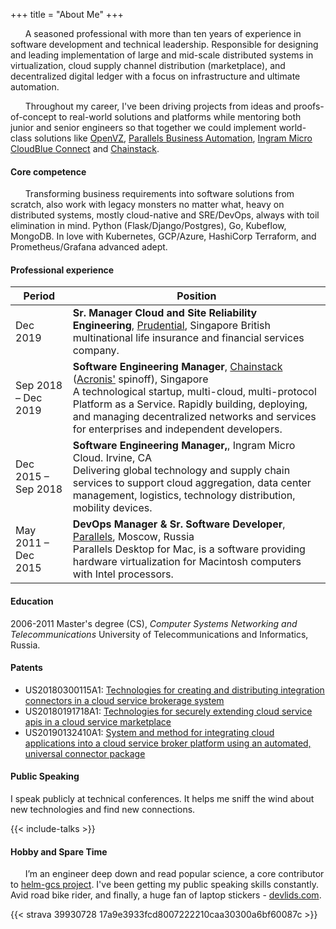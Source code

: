 +++
title = "About Me"
+++

&nbsp;&nbsp;&nbsp;&nbsp;&nbsp;&nbsp;A seasoned professional with more than ten years of experience in software development and technical leadership. Responsible for designing and leading implementation of large and mid-scale distributed systems in virtualization, cloud supply channel distribution (marketplace), and decentralized digital ledger with a focus on infrastructure and ultimate automation.

&nbsp;&nbsp;&nbsp;&nbsp;&nbsp;&nbsp;Throughout my career, I've been driving projects from ideas and proofs-of-concept to real-world solutions and platforms while mentoring both junior and senior engineers so that together we could implement world-class solutions like [OpenVZ](https://openvz.org/), [Parallels Business Automation](http://download.parallels.com/summit/emea2009/presentations/Parallels_Automation_Portfolio.pdf), [Ingram Micro CloudBlue Connect](https://www.arnnet.com.au/article/664964/ingram-cloudblue-offers-connect-standalone-product/) and [Chainstack](https://chainstack.com).

#### Core competence

&nbsp;&nbsp;&nbsp;&nbsp;&nbsp;&nbsp;Transforming business requirements into software solutions from scratch, also work with legacy monsters no matter what, heavy on distributed systems, mostly cloud-native and SRE/DevOps, always with toil elimination in mind. Python (Flask/Django/Postgres), Go, Kubeflow, MongoDB. In love with Kubernetes, GCP/Azure, HashiCorp Terraform, and Prometheus/Grafana advanced adept.

#### Professional experience

| Period              | Position                                                                                                                                                                                                                                                                                                                             |
| ------------------- | ------------------------------------------------------------------------------------------------------------------------------------------------------------------------------------------------------------------------------------------------------------------------------------------------------------------------------------ |
| Dec 2019            | **Sr. Manager Cloud and Site Reliability Engineering**, [Prudential](https://www.prudential.com.sg/), Singapore British multinational life insurance and financial services company.                                                                                                                                                 |
| Sep 2018 – Dec 2019 | **Software Engineering Manager**, [Chainstack](https://chainstack.com) ([Acronis'](https://acronis.com) spinoff), Singapore<br>A technological startup, multi-cloud, multi-protocol Platform as a Service. Rapidly building, deploying, and managing decentralized networks and services for enterprises and independent developers. |
| Dec 2015 – Sep 2018 | **Software Engineering Manager,**, Ingram Micro Cloud. Irvine, CA<br>Delivering global technology and supply chain services to support cloud aggregation, data center management, logistics, technology distribution, mobility devices.                                                                                              |
| May 2011 – Deс 2015 | **DevOps Manager & Sr. Software Developer**, [Parallels](https://parallels.com), Moscow, Russia<br>Parallels Desktop for Mac, is a software providing hardware virtualization for Macintosh computers with Intel processors.                                                                                                         |

#### Education

2006-2011 Master's degree (CS), _Computer Systems Networking and Telecommunications_
University of Telecommunications and Informatics, Russia.

#### Patents

- US20180300115A1: [Technologies for creating and distributing integration connectors in a cloud service brokerage system](https://patents.google.com/patent/US20180300115A1/en?inventor=Khaerov)
- US20180191718A1: [Technologies for securely extending cloud service apis in a cloud service marketplace](https://patents.google.com/patent/US20180191718A1/en?inventor=Khaerov&oq=inventor:Khaerov)
- US20190132410A1: [System and method for integrating cloud applications into a cloud service broker platform using an automated, universal connector package](https://patents.google.com/patent/US20190132410A1/en?inventor=Khaerov&oq=inventor:Khaerov)

#### Public Speaking

I speak publicly at technical conferences. It helps me sniff the wind about new technologies and find new connections.

{{< include-talks >}}

#### Hobby and Spare Time

&nbsp;&nbsp;&nbsp;&nbsp;&nbsp;&nbsp;I’m an engineer deep down and read popular science, a core contributor to [helm-gcs project](https://github.com/hayorov/helm-gcs). I've been getting my public speaking skills constantly. Avid road bike rider, and finally, a huge fan of laptop stickers - [devlids.com](https://devlids.com/lids/hayorov).

{{< strava 39930728 17a9e3933fcd8007222210caa30300a6bf60087c >}}
